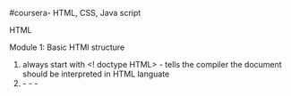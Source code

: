 #coursera- HTML, CSS, Java script

HTML


Module 1: Basic HTMl structure
  1) always start with <! doctype HTML> - tells the compiler the document should be interpreted in HTML languate
  2) <html> - <meta> - <head> - <title> - <body> - Typical sequence of a HTML document
  3) Bloc level elements (e.g. <div>) - Renders in a new line and pushes the following elements to a new line; can contain      both inline and bloc level elements; if the child element is an inline element, then the child is rendered on the same      line
  4) Inline (e.g. <span>)- Renders on the same line; can contain only inline elements
  
  
Module 2: Tags

  Signifiance of tags:
    1) Give structure and readability to code
    2) May help in SEO search rankings
    
  Head tags:
    1) <h1> -> Most importanat headings, defenitely helps in SEO rankings
    2) <h2>
    3) <h3>
    4) <h4>
    5) <h5>
    6) <h6> -> Least important heading of the document
    
Header and navigation tag:
  1) <header> - Logos, tag lines and as such
  2) <nav> - Contains links to different parts of the web page
  
Section and article tag:
  1) <section>
  2) <article>
      Both tags can be used interchangably. But for code readbility, article tags are placed in side section tags always
      
 Aside tag:
  <aside> - related but not part of the main contect
 
 Footer tag
  <footer> - Contains the footer
  

Module 3: Lists
  
   Unordered lists:
    1) <ul> 
          <li> Item 1 </li>
          <li> Item 2 </li>
          <li> Item 3 </li>
       </ul>
       - Bulleted list by default
       - All elements inside <ul> tags must be a <li> item
       - We can edit the bullet style through CSS
       
   Ordered lists:
    1) <ol> 
          <li> Item 1 </li>
          <li> Item 2 </li>
          <li> Item 3 </li>
       </o>
       - Numbered list by default
       - All elements inside <ul> tags must be a <li> item
       - We can edit the bullet style through CSS

    
Module 4: Character entity referencing

  Used to differentiated HTML elements and contents
  Most commonly used character entity referencing:
    1) &lt; -> will be interpreted as <
    2) &gt; -> will be interpreted as >
    3) &amp; -> will be interpreted as &
    4) &copy; -> will be interpreted as the copyright symbol
    5) &nbsp; -> will be interpreted as a non breaking space
              -> Caution: Dont use the &nbsp; tag to creat extra space. It is a bad practice. Use span tag with margins
    6) &quot; -> will be interpreted as double quotes
              -> All charater inside the entity reference will be rendered as it irrespective of the browser character set
    
    
Module 5: Creating links

  There are two type of links: 1) Internal link (Links internal to the HTML document) 2) External link (Links that point to   other web pages and documents 3) Fragment identifier (Links to different parts of the same web page)
  
    1) Internal links:
      <a href="same-directory.html" title="same dir link"> 
        -> attributes: 
            href: Link address 
            title: title of the link; used for code readability
        -> <a> is both inline element and bloc level element; but by default it is displayed as an inline element; we can              display it as an bloc level element using CSS
        
    2) External links:
      <a href="https://github.com/ravindra-sagar/coursera-test/edit/main/README.md" target="_blank" title="external link">
        -> attributes:
          href: Link address
          target: "_blank" forces the browser to open the link in a new tab
          title" title of link; used for code readability
    
    3) Fragement identifier:
        <a href="#section_name_or_id">
          -> attributes:
              href: must have # followed by name or id of the HTML element it is refering to
    
          
  Module 6: Display images
          
    <img src="Link.jpg" width="400px" height="235pg" alt ="Pics">
          -> Functions very similar to link, it is an inline element, hence other element
          -> Attributes:
              src: Link to the image (can be internal or external)
              width: Prevents the web page from being jumpy
              height: Prevents the web page from being jumpy
              alt: Specified alternate text if image could not be loaded
          
          
 
CSS:

  Module 1: General CSS rules
    1) Always create a seperate CSS stylesheet with ".css" doctype and link it in the main HTML file
    2) Must be enclosed by <style> tag
    3) General anatomy:
          element {
            attribute1: value1;
            attrribute2: value2;
            .
            .
            .
          }
          
  Module 2: CSS selectors
    1) Indicates which elements, class or ID, the CSS style should be applied to
        a) Element selector:
            p {
              width: 100px;
              height: 50px;
            }
        b) Class selector:
            .class_name {
              width: 100px;
              height: 50px;
            } 
              -> Must always be defined as . followed by class name
              -> To use the style, the element should be formatted as: <p class="class_name">
        c) ID selector:
            #ID {
              width: 100px;
              height: 50px;
            } 
              -> Must always be defined as # followed by ID name
              -> To use the style, the element should be formatted as: <p ID="class_name">
  2) Grouping selectors
      selector1, selector 2 {
            attribute1: value1;
            attrribute2: value2;
            .
            .
            .
          } 

  Module 3: Combining selectors
    1) Element and class combination
          selector_name.class_name {
            attribute1: value1;
            attrribute2: value2;
            .
            .
            .
          }
        -> Style applied only to content of selector_name and class as class_name
          
    2) Direct child selector
          selector1 > selector2 {
            attribute1: value1;
            attrribute2: value2;
            .
            .
            .
          }
          -> Style applied only to content of selector2 which are direct children of selector1

    3) Descendant selector
          selector1 selector2 {
            attribute1: value1;
            attrribute2: value2;
            .
            .
            .
          }
          -> Style applied only to content of selector2 which are descendeants (direct or indirect children) of selector1

    4) Other selectors:
          a) Adjacent selector
          b) Sibling selector
          
  Module 5: Pseudo-class selectors
          
          1) selector:pseudo-class{
            }
            -> Used situations where simple selectors cannot be used
          
          2) Main pseudo class selector
            a) :link -> Link
            b) :visited -> A link that is aldready clicked by the user
            c) :hover -> When the cursor hovers over the element
            d) :active -> When the user has clicked the element but not released the click
            e) :nth-child(element_number) -> applies the style to the nth child of the element. n is specified in                           element_number
          
          3) Pseudo selectors can be combined like regular selectors 
          
    Module 6: Style placement
          1) Inline styling. e.g. <p style = "text-aling: centre;"> </p>
          2) Internal style sheet -> Defining all styles within the same HTML doc
          3) External style sheet -> e.g. <link rel="stylesheet" href = "stylesheet.css">
          
    Module 7: Conflict resolution
          1) Key properties of conflict resolution:
              a) Origin -> If there is a conflict, last declaration wins
              b) Merge -> If there is no conflict, rules merge
              c) Inheritance -> rules of parent element is inherited by all child elements
              d) Specificity -> Priority order: Style, ID, Class, # of elements
              e) important -> attribute_name: attribute_value !important; -> Overides all rules
    
    Module 8: The Box model
          
          1) In HTML every element is considered a box
          
          2) Components of the box:
              a) Content
              b) Padding -> Gap between content and border
              c) Border -> Outline of box
              d) Margin -> Lies outside border
          
          3) When we mention mention width, it is by default taken as the width of the content and not the width of the content. We can offset this using setting box-            sizing = border-box we can revert back by setting box-sizing = content-box
          
          4) box-sizing is not inheritable, to solve this we can use a global selector *
          e.g. *{
            box-sizing=border-box
          } -> Global selector is not interitance, it is direct selection 
          
          5) One of the most commong uses of global selector is resetting the default browser defined styles
          
          6) Horizontal margins are cummulative but vertical margins are not (They collapse of each other)
          
          7) To deal with content overflow, we use overflow attribute
          
          
          
    Module 9: The background property
          1) background-image: url(); -> Style to set background image
          2) The background image repeats itself to fill the entire space. We can avoid this using backgroupd-repeat rule
          3) We can also use background rule and pescity all requirements in same line but it will overwrite all previous 
          rules corresponding to the background
          
   Module 10: Positioning
          
          1) Floating: Places the element in the left or right corner allowing for text and inline elements to wrap around it. Here the element is taken out of the document flow
          2) Margins of floating elements dont collpase when it is inside an other element but this is not the case with other regular elements
          3) Relative positioning
              a) Element is positioned relative to its position in normal document flow
              b) Elements are not taken out of normal document flow (i.e. even if moved, its original spot is preserved)
          4) Absolute positioning
              a) Element is absolute only with respect to an relative or absolute positioned element
              b) Element taken out of normal document flow
          
          
    Module 11: Responsive design
          @media (property: value) {
          p{
          }
          } -> if the quety in cresent braces return as true, then the styles inside the media query is applied
          
          Exampled of media queries:
              a) max-width
              b) min-width
              c) orientation
              d) screen
              e) print
          
          5) <meta name="viewport" content="width=device-width, initial-scale=1"> -> Communicates to the browser that it is responsive design and it need to alter the zoom level
          
    Module 12: Twitter Bootstrap
          
          Declaring bootstrap in HTML document:
              <link = "stylesheet" href = "css/bootstrap.min.css"> -> Declares bootstrap CSS
              <link = "stylesheet" href = "css/styles.css"> -> Declares our own style
              <scrip src="js/jquery-1.11.3.min.js"></script> -> Declares Jquery 
              <scrip src="js/bootstrap.min.js"></script> -> Declares bootstrap Javacript
              <script src="js/script.js"></script> -> Declares our own javascript
          
          Boostrap grid system:
              -> Must always be contained within a container class (can be contained or contained-fluid)
              -> Bootstrap column class:
                      col-size-span -> size - md, lg (>1200px), span - how many columns (1 to 12)
              
          
          
          
